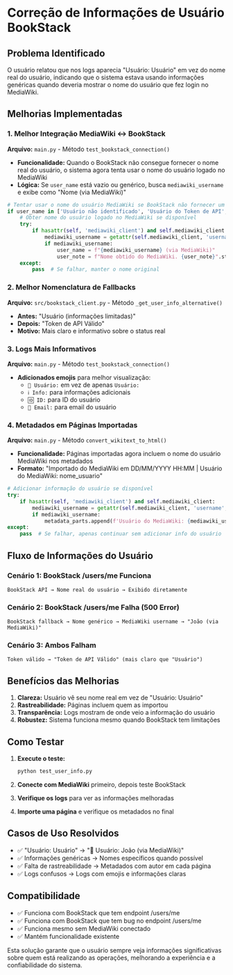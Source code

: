 # Correção de Informações de Usuário BookStack

## Problema Identificado

O usuário relatou que nos logs aparecia "Usuário: Usuário" em vez do nome real do usuário, indicando que o sistema estava usando informações genéricas quando deveria mostrar o nome do usuário que fez login no MediaWiki.

## Melhorias Implementadas

### 1. Melhor Integração MediaWiki ↔ BookStack

**Arquivo:** `main.py` - Método `test_bookstack_connection()`
- **Funcionalidade:** Quando o BookStack não consegue fornecer o nome real do usuário, o sistema agora tenta usar o nome do usuário logado no MediaWiki
- **Lógica:** Se `user_name` está vazio ou genérico, busca `mediawiki_username` e exibe como "Nome (via MediaWiki)"

```python
# Tentar usar o nome do usuário MediaWiki se BookStack não fornecer um nome específico
if user_name in ['Usuário não identificado', 'Usuário do Token de API', 'Usuário (informações limitadas)']:
    # Obter nome do usuário logado no MediaWiki se disponível
    try:
        if hasattr(self, 'mediawiki_client') and self.mediawiki_client:
            mediawiki_username = getattr(self.mediawiki_client, 'username', None)
            if mediawiki_username:
                user_name = f"{mediawiki_username} (via MediaWiki)"
                user_note = f"Nome obtido do MediaWiki. {user_note}".strip()
    except:
        pass  # Se falhar, manter o nome original
```

### 2. Melhor Nomenclatura de Fallbacks

**Arquivo:** `src/bookstack_client.py` - Método `_get_user_info_alternative()`
- **Antes:** "Usuário (informações limitadas)"
- **Depois:** "Token de API Válido"
- **Motivo:** Mais claro e informativo sobre o status real

### 3. Logs Mais Informativos

**Arquivo:** `main.py` - Método `test_bookstack_connection()`
- **Adicionados emojis** para melhor visualização:
  - `👤 Usuário:` em vez de apenas `Usuário:`
  - `ℹ️ Info:` para informações adicionais
  - `🆔 ID:` para ID do usuário
  - `📧 Email:` para email do usuário

### 4. Metadados em Páginas Importadas

**Arquivo:** `main.py` - Método `convert_wikitext_to_html()`
- **Funcionalidade:** Páginas importadas agora incluem o nome do usuário MediaWiki nos metadados
- **Formato:** "Importado do MediaWiki em DD/MM/YYYY HH:MM | Usuário do MediaWiki: nome_usuario"

```python
# Adicionar informação do usuário se disponível
try:
    if hasattr(self, 'mediawiki_client') and self.mediawiki_client:
        mediawiki_username = getattr(self.mediawiki_client, 'username', None)
        if mediawiki_username:
            metadata_parts.append(f'Usuário do MediaWiki: {mediawiki_username}')
except:
    pass  # Se falhar, apenas continuar sem adicionar info do usuário
```

## Fluxo de Informações do Usuário

### Cenário 1: BookStack /users/me Funciona
```
BookStack API → Nome real do usuário → Exibido diretamente
```

### Cenário 2: BookStack /users/me Falha (500 Error)
```
BookStack fallback → Nome genérico → MediaWiki username → "João (via MediaWiki)"
```

### Cenário 3: Ambos Falham
```
Token válido → "Token de API Válido" (mais claro que "Usuário")
```

## Benefícios das Melhorias

1. **Clareza:** Usuário vê seu nome real em vez de "Usuário: Usuário"
2. **Rastreabilidade:** Páginas incluem quem as importou
3. **Transparência:** Logs mostram de onde veio a informação do usuário
4. **Robustez:** Sistema funciona mesmo quando BookStack tem limitações

## Como Testar

1. **Execute o teste:** 
   ```bash
   python test_user_info.py
   ```

2. **Conecte com MediaWiki** primeiro, depois teste BookStack

3. **Verifique os logs** para ver as informações melhoradas

4. **Importe uma página** e verifique os metadados no final

## Casos de Uso Resolvidos

- ✅ "Usuário: Usuário" → "👤 Usuário: João (via MediaWiki)"
- ✅ Informações genéricas → Nomes específicos quando possível
- ✅ Falta de rastreabilidade → Metadados com autor em cada página
- ✅ Logs confusos → Logs com emojis e informações claras

## Compatibilidade

- ✅ Funciona com BookStack que tem endpoint /users/me
- ✅ Funciona com BookStack que tem bug no endpoint /users/me  
- ✅ Funciona mesmo sem MediaWiki conectado
- ✅ Mantém funcionalidade existente

Esta solução garante que o usuário sempre veja informações significativas sobre quem está realizando as operações, melhorando a experiência e a confiabilidade do sistema.
